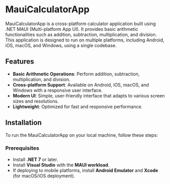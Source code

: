 # MauiCalculatorApp

MauiCalculatorApp is a cross-platform calculator application built using .NET MAUI (Multi-platform App UI). It provides basic arithmetic functionalities such as addition, subtraction, multiplication, and division. This application is designed to run on multiple platforms, including Android, iOS, macOS, and Windows, using a single codebase.

## Features

- **Basic Arithmetic Operations**: Perform addition, subtraction, multiplication, and division.
- **Cross-platform Support**: Available on Android, iOS, macOS, and Windows with a responsive user interface.
- **Modern UI**: Simple, user-friendly interface that adapts to various screen sizes and resolutions.
- **Lightweight**: Optimized for fast and responsive performance.

## Installation

To run the MauiCalculatorApp on your local machine, follow these steps:

### Prerequisites
- Install **.NET 7** or later.
- Install **Visual Studio** with the **MAUI workload**.
- If deploying to mobile platforms, install **Android Emulator** and **Xcode** (for macOS/iOS deployment).


